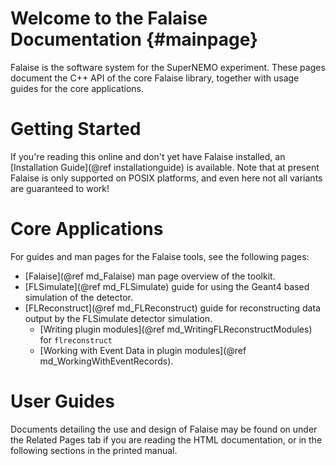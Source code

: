 Welcome to the Falaise Documentation {#mainpage}
====================================
Falaise is the software system for the SuperNEMO experiment. These
pages document the C++ API of the core Falaise library, together with
usage guides for the core applications.

Getting Started
===============
If you're reading this online and don't yet have Falaise installed, an
[Installation Guide](@ref installationguide) is available. Note that
at present Falaise is only supported on POSIX platforms, and even here
not all variants are guaranteed to work!

Core Applications
=================
For guides and man pages for the Falaise tools, see the following pages:

- [Falaise](@ref md_Falaise) man page overview of the toolkit.
- [FLSimulate](@ref md_FLSimulate) guide for using the Geant4 based simulation of the detector.
- [FLReconstruct](@ref md_FLReconstruct) guide for reconstructing data output by the FLSimulate detector simulation.
  - [Writing plugin modules](@ref md_WritingFLReconstructModules) for `flreconstruct`
  - [Working with Event Data in plugin modules](@ref md_WorkingWithEventRecords).

User Guides
===========
Documents detailing the use and design of Falaise may be found on
under the Related Pages tab if you are reading the HTML documentation,
or in the following sections in the printed manual.


